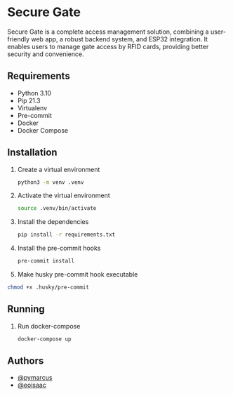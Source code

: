 # Secure Gate

Secure Gate is a complete access management solution, combining a user-friendly web app, a robust backend system, and ESP32 integration.
It enables users to manage gate access by RFID cards, providing better security and convenience.

## Requirements

- Python 3.10
- Pip 21.3
- Virtualenv
- Pre-commit
- Docker
- Docker Compose

## Installation

1. Create a virtual environment

   ```bash
   python3 -m venv .venv
   ```

2. Activate the virtual environment

   ```bash
   source .venv/bin/activate
   ```

3. Install the dependencies

   ```bash
   pip install -r requirements.txt
   ```

4. Install the pre-commit hooks

   ```bash
   pre-commit install
   ```

5. Make husky pre-commit hook executable

```bash
chmod +x .husky/pre-commit
```

## Running

1. Run docker-compose

   ```bash
   docker-compose up
   ```

## Authors

- [@pymarcus](https://github.com/PyMarcus)
- [@eoisaac](https://github.com/eoisaac)
